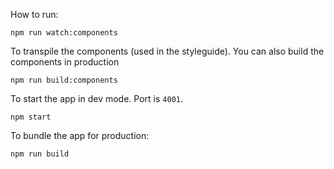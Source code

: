 How to run:
```
npm run watch:components
```
To transpile the components (used in the styleguide). You can also build the components in production
```
npm run build:components
```

To start the app in dev mode. Port is `4001`.
```
npm start
```
To bundle the app for production:
```
npm run build
```

